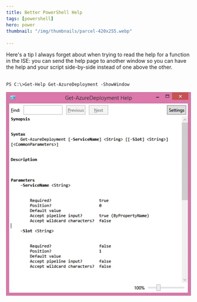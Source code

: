 ```yaml
---
title: Better PowerShell Help
tags: [powershell]
hero: power
thumbnail: "/img/thumbnails/parcel-420x255.webp"

---
```


Here's a tip I always forget about when trying to read the help for a function in the ISE: you can send the
help page to another window so you can have the help and your script side-by-side instead of one above the other.

```

PS C:\>Get-Help Get-AzureDeployment -ShowWindow

```

![show](/img/posts/better-powershell-help/help.webp "Show Help")

